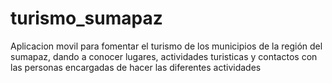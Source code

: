 # turismo_sumapaz
Aplicacion movil para fomentar el turismo de los municipios de la región del sumapaz, dando a conocer lugares, actividades turisticas y contactos con las personas encargadas de hacer las diferentes actividades
